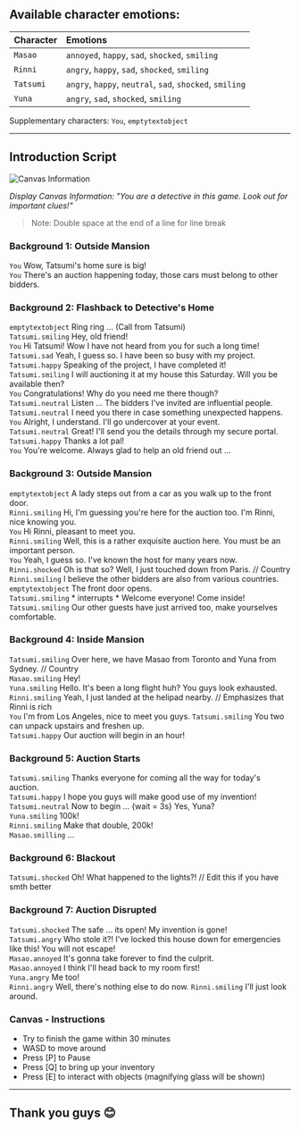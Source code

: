 ## Available character emotions:
| Character | Emotions |
| :-------- | :------- |
| ```Masao``` | ```annoyed```, ```happy```, ```sad```, ```shocked```, ```smiling``` |
| ```Rinni``` | ```angry```, ```happy```, ```sad```, ```shocked```, ```smiling``` |
| ```Tatsumi``` | ```angry```, ```happy```, ```neutral```, ```sad```, ```shocked```, ```smiling``` |
| ```Yuna``` | ```angry```, ```sad```, ```shocked```, ```smiling``` |

Supplementary characters: ```You```, ```emptytextobject```

---

## Introduction Script

![Canvas Information](https://github.com/leephilipx/visualnovel/blob/master/informationCanvas.png)

*Display Canvas Information: "You are a detective in this game. Look out for important clues!"*
> Note: Double space at the end of a line for line break

### Background 1: Outside Mansion
```You``` Wow, Tatsumi's home sure is big!  
```You``` There's an auction happening today, those cars must belong to other bidders.  

### Background 2: Flashback to Detective's Home
```emptytextobject``` Ring ring ... (Call from Tatsumi)  
```Tatsumi.smiling``` Hey, old friend!  
```You``` Hi Tatsumi! Wow I have not heard from you for such a long time!  
```Tatsumi.sad``` Yeah, I guess so. I have been so busy with my project.  
```Tatsumi.happy``` Speaking of the project, I have completed it!  
```Tatsumi.smiling``` I will auctioning it at my house this Saturday. Will you be available then?  
```You``` Congratulations! Why do you need me there though?  
```Tatsumi.neutral``` Listen ... The bidders I've invited are influential people.  
```Tatsumi.neutral``` I need you there in case something unexpected happens.  
```You``` Alright, I understand. I'll go undercover at your event.  
```Tatsumi.neutral``` Great! I'll send you the details through my secure portal.  
```Tatsumi.happy``` Thanks a lot pal!  
```You``` You're welcome. Always glad to help an old friend out ...  

### Background 3: Outside Mansion
```emptytextobject``` A lady steps out from a car as you walk up to the front door.  
```Rinni.smiling``` Hi, I'm guessing you're here for the auction too. I'm Rinni, nice knowing you.  
```You``` Hi Rinni, pleasant to meet you.  
```Rinni.smiling``` Well, this is a rather exquisite auction here. You must be an important person.  
```You``` Yeah, I guess so. I've known the host for many years now.  
```Rinni.shocked``` Oh is that so? Well, I just touched down from Paris. // Country  
```Rinni.smiling``` I believe the other bidders are also from various countries.  
```emptytextobject``` The front door opens.  
```Tatsumi.smiling``` * interrupts * Welcome everyone! Come inside!  
```Tatsumi.smiling``` Our other guests have just arrived too, make yourselves comfortable.  

### Background 4: Inside Mansion
```Tatsumi.smiling``` Over here, we have Masao from Toronto and Yuna from Sydney. // Country  
```Masao.smiling```  Hey!  
```Yuna.smiling```  Hello. It's been a long flight huh? You guys look exhausted.  
```Rinni.smiling``` Yeah, I just landed at the helipad nearby. // Emphasizes that Rinni is rich  
```You``` I'm from Los Angeles, nice to meet you guys.
```Tatsumi.smiling``` You two can unpack upstairs and freshen up.  
```Tatsumi.happy``` Our auction will begin in an hour!  

### Background 5: Auction Starts
```Tatsumi.smiling``` Thanks everyone for coming all the way for today's auction.  
```Tatsumi.happy``` I hope you guys will make good use of my invention!  
```Tatsumi.neutral``` Now to begin ... {wait = 3s} Yes, Yuna?  
```Yuna.smiling``` 100k!  
```Rinni.smiling``` Make that double, 200k!  
```Masao.smilling``` ...  

### Background 6: Blackout
```Tatsumi.shocked``` Oh! What happened to the lights?! // Edit this if you have smth better  

### Background 7: Auction Disrupted
```Tatsumi.shocked``` The safe ... its open! My invention is gone!  
```Tatsumi.angry``` Who stole it?! I've locked this house down for emergencies like this! You will not escape!  
```Masao.annoyed``` It's gonna take forever to find the culprit.  
```Masao.annoyed``` I think I'll head back to my room first!  
```Yuna.angry``` Me too!  
```Rinni.angry``` Well, there's nothing else to do now.
```Rinni.smiling``` I'll just look around.

### Canvas - Instructions
- Try to finish the game within 30 minutes
- WASD to move around
- Press [P] to Pause
- Press [Q] to bring up your inventory
- Press [E] to interact with objects (magnifying glass will be shown)

---

## Thank you guys 😊
